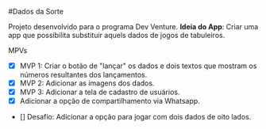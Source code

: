 #Dados da Sorte

Projeto desenvolvido para o programa Dev Venture.
__Ideia do App__: Criar uma app que possibilita substituir aquels dados de jogos de tabuleiros.

MPVs
 - [x] MVP 1: Criar o botão de "lançar" os dados e dois textos que mostram os números resultantes dos lançamentos.
 - [x] MVP 2: Adicionar as imagens dos dados.
 - [x] MVP 3: Adicionar a tela de cadastro de usuários.
 - [x] Adicionar a opção de compartilhamento via Whatsapp.
 - [] Desafio: Adicionar a opção para jogar com dois dados de oito lados.
